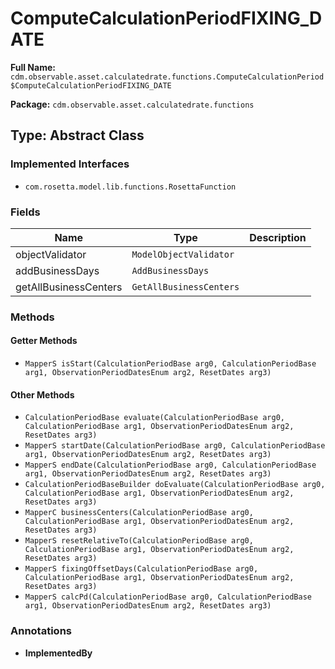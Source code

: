 # ComputeCalculationPeriodFIXING_DATE

**Full Name:** `cdm.observable.asset.calculatedrate.functions.ComputeCalculationPeriod$ComputeCalculationPeriodFIXING_DATE`

**Package:** `cdm.observable.asset.calculatedrate.functions`

## Type: Abstract Class

### Implemented Interfaces

- `com.rosetta.model.lib.functions.RosettaFunction`

### Fields

| Name | Type | Description |
|------|------|-------------|
| objectValidator | `ModelObjectValidator` |  |
| addBusinessDays | `AddBusinessDays` |  |
| getAllBusinessCenters | `GetAllBusinessCenters` |  |

### Methods

#### Getter Methods

- `MapperS isStart(CalculationPeriodBase arg0, CalculationPeriodBase arg1, ObservationPeriodDatesEnum arg2, ResetDates arg3)`

#### Other Methods

- `CalculationPeriodBase evaluate(CalculationPeriodBase arg0, CalculationPeriodBase arg1, ObservationPeriodDatesEnum arg2, ResetDates arg3)`
- `MapperS startDate(CalculationPeriodBase arg0, CalculationPeriodBase arg1, ObservationPeriodDatesEnum arg2, ResetDates arg3)`
- `MapperS endDate(CalculationPeriodBase arg0, CalculationPeriodBase arg1, ObservationPeriodDatesEnum arg2, ResetDates arg3)`
- `CalculationPeriodBaseBuilder doEvaluate(CalculationPeriodBase arg0, CalculationPeriodBase arg1, ObservationPeriodDatesEnum arg2, ResetDates arg3)`
- `MapperC businessCenters(CalculationPeriodBase arg0, CalculationPeriodBase arg1, ObservationPeriodDatesEnum arg2, ResetDates arg3)`
- `MapperS resetRelativeTo(CalculationPeriodBase arg0, CalculationPeriodBase arg1, ObservationPeriodDatesEnum arg2, ResetDates arg3)`
- `MapperS fixingOffsetDays(CalculationPeriodBase arg0, CalculationPeriodBase arg1, ObservationPeriodDatesEnum arg2, ResetDates arg3)`
- `MapperS calcPd(CalculationPeriodBase arg0, CalculationPeriodBase arg1, ObservationPeriodDatesEnum arg2, ResetDates arg3)`

### Annotations

- **ImplementedBy**

